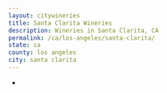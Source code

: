 ```yaml
---
layout: citywineries
title: Santa Clarita Wineries
description: Wineries in Santa Clarita, CA
permalink: /ca/los-angeles/santa-clarita/
state: ca
county: los angeles
city: santa clarita
---
```

-
